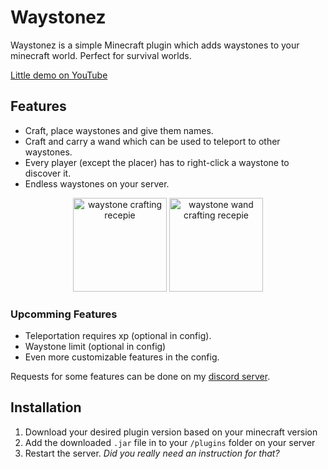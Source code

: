 # Waystonez

Waystonez is a simple Minecraft plugin which adds waystones to your minecraft world.
Perfect for survival worlds.

[Little demo on YouTube](https://www.youtube.com/watch?v=yfyEgQNSMNE)

## Features

- Craft, place waystones and give them names.
- Craft and carry a wand which can be used to teleport to other waystones.
- Every player (except the placer) has to right-click a waystone to discover it.
- Endless waystones on your server.

<p align="center">
<img src="https://github.com/user-attachments/assets/a1da786c-6b0d-4a04-af39-63ddf7bad787" height="150" alt="waystone crafting recepie"/>
<img src="https://github.com/user-attachments/assets/9c801e6d-d5f4-4463-9c26-bf8eb1b97d4d" height="150" alt="waystone wand crafting recepie"/>
</p>

### Upcomming Features

- Teleportation requires xp (optional in config).
- Waystone limit (optional in config)
- Even more customizable features in the config.

Requests for some features can be done on my [discord server](https://discord.gg/MD7dQgscej).

## Installation

1. Download your desired plugin version based on your minecraft version
2. Add the downloaded `.jar` file in to your `/plugins` folder on your server
3. Restart the server. *Did you really need an instruction for that?*
